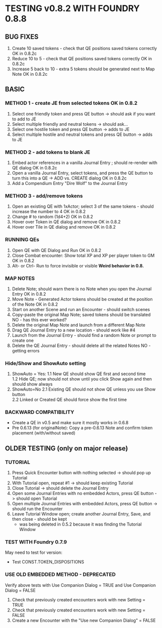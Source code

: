 # TESTING v0.8.2 WITH FOUNDRY 0.8.8

## BUG FIXES
1. Create 10 saved tokens - check that QE positions saved tokens correctly                                  OK in 0.8.2c
2. Reduce 10 to 5 - check that QE positions saved tokens correctly                                          OK in 0.8.2c
3. Increase 5 back to 10 - extra 5 tokens should be generated next to Map Note                              OK in 0.8.2c

## BASIC
### METHOD 1 - create JE from selected tokens                                                               OK in 0.8.2
1. Select one friendly token and press QE button -> should ask if you want to add to JE			            	
2. Select multiple friendly and neutral tokens -> should ask...						                
3. Select one hostile token and press QE button -> adds to JE						               
4. Select multiple hostile and neutral tokens and press QE button -> adds to JE 				            	

### METHOD 2 - add tokens to blank JE
1. Embed actor references in a vanilla Journal Entry ; should re-render with QE dialog                       OK in 0.8.2c	
2. Open a vanilla Journal Entry, select tokens, and press the QE button to turn this into a QE -> ADD vs. CREATE dialog   OK in 0.8.2c
3. Add a Compendium Entry "Dire Wolf" to the Journal Entry		                                       	

### METHOD 3 - add/remove tokens                                                        
1. Open an existing QE with 1xActor; select 3 of the same tokens - should increase the number to 4          OK in 0.8.2
2. Change # to random (1d4+2)                                                                               OK in 0.8.2
3. Hover over Token in QE dialog and remove                                                                 OK in 0.8.2								
4. Hover over Tile in QE dialog and remove		                                                            OK in 0.8.2

### RUNNING QEs
1. Open QE with QE Dialog and Run                                                                           OK in 0.8.2
2. Close Combat encounter: Show total XP and XP per player token to GM                                     OK in 0.8.2
3. Alt- or Ctrl- Run to force invisible or visible                                                          **Weird behavior in 0.8.**

### MAP NOTES
1. Delete Note; should warn there is no Note when you open the Journal Entry                                OK in 0.8.2 				               
2. Move Note - Generated Actor tokens should be created at the position of the Note	                        OK in 0.8.2		               		
3. Start on another Scene and run an Encounter - should switch scenes     					               
4. Copy-paste the original Map Note; saved tokens should be translated                                      NO - has this ever worked?
5. Delete the original Map Note and launch from a different Map Note                                       
6. Drag QE Journal Entry to a new location - should work like #4                                           
7. Launch from the Journal Entry - should find a random Note or prompt to create one                        
8. Delete the QE Journal Entry - should delete all the related Notes                                        NO - getting errors						                                      															

### Hide/Show and ShowAuto setting
1. ShowAuto = Yes:
1.1 New QE should show QE first and second time								
1.2 Hide QE; now should not show until you click Show again and then should show always				
2. ShowAuto=No
2.1 Existing QE should not show QE unless you use Show button							
2.2 Linked or Created QE should force show the first time

### BACKWARD COMPATIBILITY
- Create a QE in v0.5 and make sure it mostly works in 0.6.8
- Pre 0.6.13 (for originalNote): Copy a pre-0.6.13 Note and confirm token placement (with/without saved)
## OLDER TESTING (only on major release)
                                                       	

### TUTORIAL
1. Press Quick Encounter button with nothing selected -> should pop up Tutorial					 			             		
2. With Tutorial open, repeat #1 -> should keep existing Tutorial         						        	                        	
3. Close Tutorial -> should delete the Journal Entry                          						      					    	
4. Open some Journal Entries with no embedded Actors, press QE button -> should open Tutorial   		    	
5. Open multiple Journal Entries with embedded Actors, press QE button -> should run the Encounter		    		
6. Leave Tutorial Window open; create another Journal Entry, Save, and then close - should be kept		    	
    - was being deleted in 0.5.2 because it was finding the Tutorial Window


### TEST WITH Foundry 0.7.9
May need to test for version:
- Test CONST.TOKEN_DISPOSITIONS

### USE OLD EMBEDDED METHOD - DEPRECATED
Verify above tests with Use Companion Dialog = TRUE and Use Companion Dialog = FALSE
1. Check that previously created encounters work with new Setting = TRUE
2. Check that previously created encounters work with new Setting = FALSE
3. Create a new Encounter with the "Use new Companion Dialog" = FALSE

